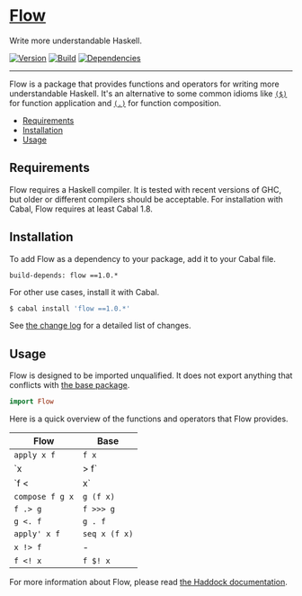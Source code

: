 # [Flow][]

Write more understandable Haskell.

[![Version][]](https://hackage.haskell.org/package/flow)
[![Build][]](https://travis-ci.org/tfausak/flow)
[![Dependencies][]](http://packdeps.haskellers.com/feed?needle=flow)

---

Flow is a package that provides functions and operators for writing more
understandable Haskell. It's an alternative to some common idioms like
[`($)`][] for function application and [`(.)`][] for function composition.

-   [Requirements](#requirements)
-   [Installation](#installation)
-   [Usage](#usage)

## Requirements

Flow requires a Haskell compiler. It is tested with recent versions of GHC, but
older or different compilers should be acceptable. For installation with Cabal,
Flow requires at least Cabal 1.8.

## Installation

To add Flow as a dependency to your package, add it to your Cabal file.

```
build-depends: flow ==1.0.*
```

For other use cases, install it with Cabal.

``` sh
$ cabal install 'flow ==1.0.*'
```

See [the change log][] for a detailed list of changes.

## Usage

Flow is designed to be imported unqualified. It does not export anything that
conflicts with [the base package][].

``` hs
import Flow
```

Here is a quick overview of the functions and operators that Flow provides.

Flow            | Base
--------------- | -------------
`apply x f`     | `f x`
`x |> f`        | `x & f`
`f <| x`        | `f $ x`
`compose f g x` | `g (f x)`
`f .> g`        | `f >>> g`
`g <. f`        | `g . f`
`apply' x f`    | `seq x (f x)`
`x !> f`        | -
`f <! x`        | `f $! x`

For more information about Flow, please read [the Haddock documentation][].

[flow]: http://taylor.fausak.me/flow/
[version]: https://img.shields.io/hackage/v/flow.svg?label=version
[build]: https://img.shields.io/travis/tfausak/flow/master.svg?label=build
[dependencies]: https://img.shields.io/hackage-deps/v/flow.svg?label=dependencies
[`($)`]: http://hackage.haskell.org/package/base-4.8.0.0/docs/Prelude.html#v:-36-
[`(.)`]: http://hackage.haskell.org/package/base-4.8.0.0/docs/Prelude.html#v:.
[the change log]: CHANGELOG.md
[the base package]: http://hackage.haskell.org/package/base
[the haddock documentation]: https://hackage.haskell.org/package/flow/docs/Flow.html
